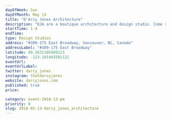 ```yaml
---
dayOfWeek: Sun
dayOfMonth: May 13
title: "D'Arcy Jones Architecture"
description: "DJA are a boutique architecture and design studio. Come see our new studio and some new projects we're working on. Snacks and refreshments will be served.  <br> "
startTime: 1-4
endTime: 
type: Design Studios
address: "#309-175 East Broadway, Vancouver, BC, Canada"
addressLabel: "#309-175 East Broadway"
latitude: 49.2631105489123
longitude: -123.101443501121
eventUrl: 
eventUrlLabel: 
twitter: darcy_jones
instagram: thatdarcyjones
website: darcyjones.com
published: true
price: 

category: event-2018-13-pm
priority: 0
slug: 2018-05-13-darcy_jones_architecture
---
```

